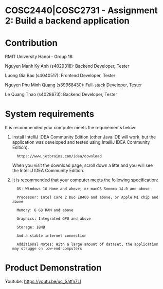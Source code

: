 # COSC2440|COSC2731 - Assignment 2: Build a backend application
# Contribution
RMIT University Hanoi - Group 18:

Nguyen Manh Ky Anh (s4029318): Backend Developer, Tester

Luong Gia Bao (s4040517): Frontend Developer, Tester

Nguyen Phu Minh Quang (s39968430): Full-stack Developer, Tester

Le Quang Thao (s4028673): Backend Developer, Tester

# System requirements
It is recommended your computer meets the requirements below:

1. Install IntelliJ IDEA Community Edition (other Java IDE will work, but the application was developed and tested using IntelliJ IDEA Community Edition).

         https://www.jetbrains.com/idea/download

   When you visit the download page, scroll down a litte and you will see the IntelliJ IDEA Community Edition.


3. It is recommended that your computer meets the following specification:

         OS: Windows 10 Home and above; or macOS Sonoma 14.0 and above
      
         Processor: Intel Core 2 Duo E8400 and above; or Apple M1 chip and above
      
         Memory: 6 GB RAM and above
      
         Graphics: Integrated GPU and above
      
         Storage: 18MB 

         And a stable internet connection
      
         Additional Notes: With a large amount of dataset, the application may strugge on low-end computers

# Product Demonstration
Youtube: https://youtu.be/uc_Satfn7LI
